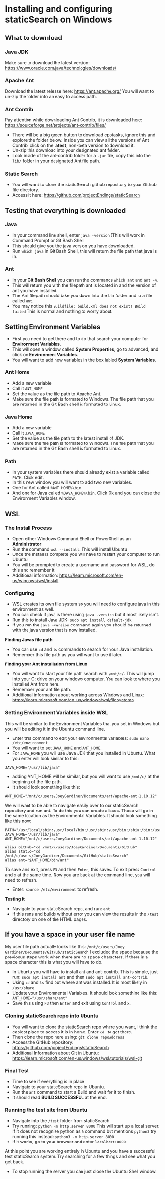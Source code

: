 # Installing and configuring staticSearch on Windows

## What to download

### Java JDK
Make sure to download the latest version: https://www.oracle.com/java/technologies/downloads/

### Apache Ant
Download the latest release here: https://ant.apache.org/
You will want to un-zip the folder into an easy to access path.

### Ant Contrib
Pay attention while downloading Ant Contrib, it is downloaded here: https://sourceforge.net/projects/ant-contrib/files/
- There will be a big green button to download cpptasks, ignore this and explore the folder below. Inside you can view all the versions of Ant Contrib, click on the **latest**, non-beta version to download it. 
- Un-zip this download into your designated ant folder. 
- Look inside of the ant-contrib folder for a `.jar` file, copy this into the `lib/` folder in your designated Ant file path.

### Static Search 
- You will want to clone the staticSearch github repository to your Github file directory. 
- Access it here: https://github.com/projectEndings/staticSearch

## Testing that everything is downloaded

### Java
- In your command line shell, enter `java -version` (This will work in Command Prompt or Git Bash Shell
- This should give you the java version you have downloaded. 
- Run `which java` in Git Bash Shell, this will return the file path that java is in. 

### Ant
- In your **Git Bash Shell** you can run the commands `which ant` and `ant -v`. 
- This will return you with the filepath ant is located in and the version of ant you have installed.
- The Ant filepath should take you down into the bin folder and to a file called `ant`.
- You may notice this `Buildfile: build.xml does not exist! Build failed` This is normal and nothing to worry about.

## Setting Environment Variables
 - First you need to get there and to do that search your computer for **Environment Variables**. 
 - This will open a window called **System Properties**, go to advanced, and click on **Environment Variables**.
 - You will want to add new variables in the box labled **System Variables**.

### Ant Home
- Add a new variable
- Call it `ANT_HOME` 
- Set the value as the file path to Apache Ant.
- Make sure the file path is formated to Windows. The file path that you are returned in the Git Bash shell is formated to Linux.

### Java Home
- Add a new variable
- Call it `JAVA_HOME` 
- Set the value as the file path to the latest install of JDK.
- Make sure the file path is formated to Windows. The file path that you are returned in the Git Bash shell is formated to Linux.

### Path 
- In your system variables there should already exist a variable called `PATH`. Click edit.
- In this new window you will want to add two new variables.
- One for Ant called `%ANT_HOME%\bin`.
- And one for Java called `%JAVA_HOME%\bin`. Click Ok and you can close the Environment Variables window.

## WSL
### The Install Process
- Open either Windows Command Shell or PowerShell as an **Administrator** 
- Run the command `wsl --install`. This will install Ubuntu
- Once the install is complete you will have to restart your computer to run Ubuntu.
- You will be prompted to create a username and password for WSL, do this and remember it.
- Additional information: https://learn.microsoft.com/en-us/windows/wsl/install

### Configuring 
- WSL creates its own file system so you will need to configure java in this environment as well. 
- You can check if java is there using `java -version` but it most likely isn't.
- Run this to install Java JDK: `sudo apt install default-jdk`
- If you run the `java -version` command again you should be returned with the java version that is now installed.

**Finding Javas file path**

- You can use `cd` and `ls` commands to search for your Java installation.
- Remember this file path as you will want to use it later.

**Finding your Ant installation from Linux**
- You will want to start your file path search with `/mnt/c/`. This will jump into your C: drive on your windows computer. You can look to where you installed Ant from here.
- Remember your ant file path.
- Additional information about working across Windows and Linux: https://learn.microsoft.com/en-us/windows/wsl/filesystems

### Setting Environment Variables inside WSL
This will be similar to the Environment Variables that you set in Windows but you will be editing it in the Ubuntu command line.
- Enter this command to edit your environmental variables: `sudo nano /etc/environment`
- You will want to set `JAVA_HOME` and `ANT_HOME`. 
- For `JAVA_HOME` you will use Java JDK that you installed in Ubuntu. What you enter will look similar to this:
```
JAVA_HOME="/usr/lib/java"
```
- adding ANT_HOME will be similar, but you will want to use `/mnt/c/` at the begining of the file path. 
- It should look something like this:
```
ANT_HOME="/mnt/c/users/JoeyGardiner/Documents/ant/apache-ant-1.10.12"
```
We will want to be able to navigate easily over to our staticSearch repository and run ant. To do this you can create aliases. These will go in the same location as the Environmental Variables. It should look something like this now:
```
PATH="/usr/local/sbin:/usr/local/bin:/usr/sbin:/usr/bin:/sbin:/bin:/usr/games:/usr/local/games"
JAVA_HOME="/usr/lib/java"
ANT_HOME="/mnt/c/users/JoeyGardiner/Documents/ant/apache-ant-1.10.12"

alias GitHub="cd /mnt/c/users/JoeyGardiner/Documents/GitHub"
alias static="cd /mnt/c/users/JoeyGardiner/Documents/GitHub/staticSearch"
alias ant="$ANT_HOME/bin/ant"
```
To save and exit, press `F3` and then `Enter`, this saves. To exit press `Control` and `x` at the same time.
Now you are back at the command line, you will need to refresh. 
- Enter: `source /etc/environment` to refresh.

**Testing it**
- Navigate to your staticSearch repo, and run: `ant`
- If this runs and builds without error you can view the results in the `/test` directory on one of the HTML pages. 

## If you have a space in your user file name
My user file path actually looks like this: `/mnt/c/users/Joey Gardiner/Documents/GitHub/staticSearch` I excluded the space because the previosus steps work when there are no space characters. If there is a space character this is what you will have to do. 
- In Ubuntu you will have to install ant and ant-contrib. This is simple, just run: `sudo apt install ant` and then `sudo apt install ant-contrib`. 
- Using `cd` and `ls` find out where ant was installed. It is most likely in `/usr/share`
- Update your Environmental Variables, It should look something like this: `ANT_HOME="/usr/share/ant"`
- Save this using `F3` then `Enter` and exit using `Control` and `x`.

### Cloning staticSearch repo into Ubuntu

- You will want to clone the staticSearch repo where you want, I think the easiest place to access it is in home. Enter `cd ` to get there. 
- Then clone the repo here using: `git clone repoAddress` 
- Access the GitHub repository: https://github.com/projectEndings/staticSearch
- Additional Information about Git in Ubuntu: https://learn.microsoft.com/en-us/windows/wsl/tutorials/wsl-git

### Final Test

- Time to see if everything is in place
- Navigate to your staticSearch repo in Ubuntu.
- Run the `ant` command to start a Build and wait for it to finish. 
- It should read **BUILD SUCCESSFUL** at the end.

### Running the test site from Ubuntu
- Navigate into the `/test` folder from staticSearch.
- Try running: `python -m http.server 8000` This will start up a local server. If it does not recognize python as a command but mentions `python3` try running this instead: `python3 -m http.server 8000`
- If it works, go to your browser and enter `localhost:8000`

At this point you are working entirely in Ubuntu and you have a successful test staticSearch system. Try searching for a few things and see what you get back.
- To stop running the server you can just close the Ubuntu Shell window.
